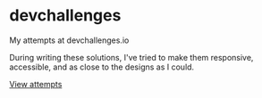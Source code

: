 # devchallenges
My attempts at devchallenges.io

During writing these solutions, I've tried to make them responsive, accessible, and as close to the designs as I could.

[View attempts](https://amin-not-found.github.io/devchallenges/)
